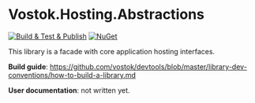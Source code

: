 # Vostok.Hosting.Abstractions

[![Build & Test & Publish](https://github.com/vostok/hosting.abstractions/actions/workflows/ci.yml/badge.svg)](https://github.com/vostok/hosting.abstractions/actions/workflows/ci.yml)
[![NuGet](https://img.shields.io/nuget/v/Vostok.Hosting.Abstractions.svg)](https://www.nuget.org/packages/Vostok.Hosting.Abstractions)

This library is a facade with core application hosting interfaces.


**Build guide**: https://github.com/vostok/devtools/blob/master/library-dev-conventions/how-to-build-a-library.md

**User documentation**: not written yet.